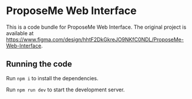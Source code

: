 
  # ProposeMe Web Interface

  This is a code bundle for ProposeMe Web Interface. The original project is available at https://www.figma.com/design/hhtF2DkGkreJO9NKfC0NDL/ProposeMe-Web-Interface.

  ## Running the code

  Run `npm i` to install the dependencies.

  Run `npm run dev` to start the development server.
  